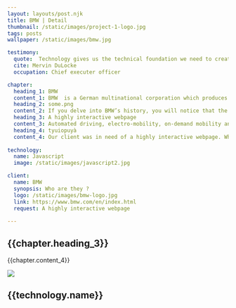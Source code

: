 ```yaml
---
layout: layouts/post.njk
title: BMW | Detail
thumbnail: /static/images/project-1-logo.jpg
tags: posts
wallpaper: /static/images/bmw.jpg

testimony:
  quote:  Technology gives us the technical foundation we need to create helpful tools, using technology to create cars was the man's greatest use of that tool.
  cite: Mervin DuLocke
  occupation: Chief executer officer

chapter:
  heading_1: BMW
  content_1: BMW  is a German multinational corporation which produces luxury vehicles and motorcycles. Their high range in automobiles ensures the success of this large company. The company might've been founded in Germany but is nowadays appreciated in somewhat each country.
  heading_2: some.png
  content_2: If you delve into BMW’s history, you will notice that the BMW logo  has been an essential element in all of its advertising campaigns. The logomark was first used as a symbol of recognition and differentiation in 1917 – years before the BMW aircraft engine manufacturer  would bring its first vehicles to market. But at that point, the company was still a long way away from a brand claim and wordmark.
  heading_3: A highly interactive webpage
  content_3: Automated driving, electro-mobility, on-demand mobility and connectivity-mobility have never been so fascinating, and automobile advancement never so exciting and promising as it is today. BMW would like to create a platform that brings you closer to this fascination and the latest technological trends. 
  heading_4: tyuiopuyà
  content_4: Our client was in need of a highly interactive webpage. When reaching out to us we did not hesitate one bit and were keen to offer our services to the high-end automobile company. We Used mainly Javascript to provide interaction on the page. 
  
technology:
  name: Javascript
  image: /static/images/javascript2.jpg

client:
  name: BMW
  synopsis: Who are they ?
  logo: /static/images/bmw-logo.jpg
  link: https://www.bmw.com/en/index.html
  request: A highly interactive webpage
  
---
```

<div class="technology__container">
    <div class="technology__wrapper">
        <div class="technology__wrapper--first">
        <h2>{{chapter.heading_3}}</h2>
        <p>{{chapter.content_4}}</p>
        </div>
        <div class="technology__wrapper--second">
        <img src="{{technology.image | url}} ">
        <h2>{{technology.name}}</h2>
        </div>
    </div>
</div>